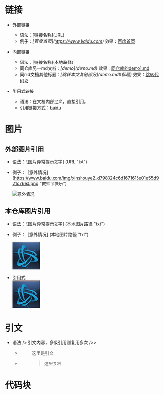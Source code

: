 # 链接
- 外部链接  
    - 语法：\[链接名称](URL)
    - 例子：*\[百度首页](https://www.baidu.com)*  效果：[百度首页](https://www.baidu.com)

- 内部链接
    - 语法：\[链接名称](本地路径)
    - 同仓库另一md文档：*\[demo](demo.md)*  效果：[同仓库的demo1.md](demo1.md)
    - 同md文档其他标题：*\[跳转本文其他部分](demo.md#标题)*  效果：[跳转代码块](demo2.md#代码块)
    
- 引用式链接
    - 语法：在文档内部定义，直接引用。
    - 引用链接方式：[baidu]

# 图片
## 外部图片引用
- 语法：![图片异常提示文字] (URL "txt")
- 例子：  ![意外情况] (https://www.baidu.com/img/xinshouye2_d798324c6d1671615e01e55d921c76e0.png "教师节快乐")
      
      
  ![意外情况](https://www.baidu.com/img/xinshouye2_d798324c6d1671615e01e55d921c76e0.png "教师节快乐")
  
## 本仓库图片引用
- 语法：![图片异常提示文字] (本地图片路径 "txt")
- 例子：  ![意外情况] (本地图片路径 "txt")
      
      
  ![意外情况](images/90_90.png "冒泡")


- 引用式  
  ![意外情况2]
  


# 引文
- 语法 /> 引文内容，多级引用则复用多次 />>
    - >这里是引文  
    - >>这里多次

# 代码块




<!-----以下是引用链接定义-->
[baidu]: https://www.baidu.com
[意外情况2]: images/90_90.png
